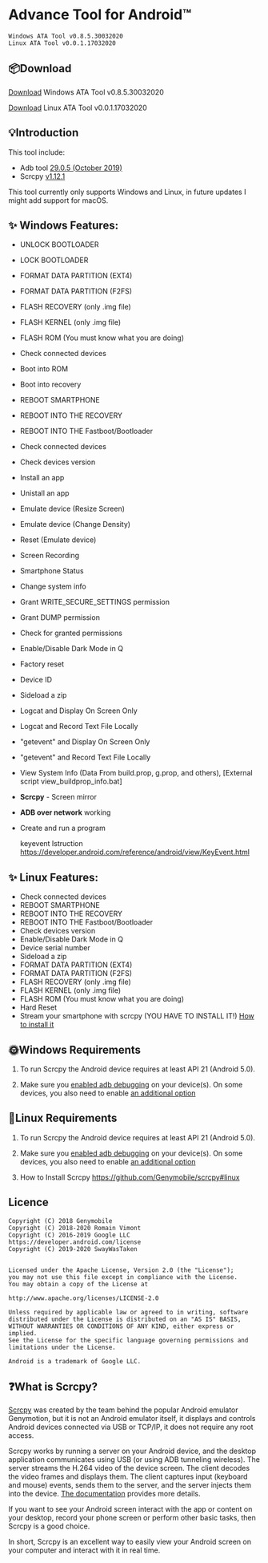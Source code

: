# Advance Tool for Android™

	Windows ATA Tool v0.8.5.30032020
	Linux ATA Tool v0.0.1.17032020 

## 📦Download 

[Download](https://github.com/MassimilianoSartore/Advance-Tool-for-Android-ADB-Tool-/releases/download/v1.0/ATA-v0.8.5.30032020-for-Windows-By-Sway.zip) Windows ATA Tool v0.8.5.30032020

[Download](https://github.com/MassimilianoSartore/Advance-Tool-for-Android-ADB-Tool-/releases/download/v1.0/ATA-v0.0.1.17032020-for-Linux-By-Sway.zip) Linux ATA Tool v0.0.1.17032020 
    
## 💡Introduction

This tool include: 
* Adb tool [29.0.5 (October 2019)](https://developer.android.com/studio/releases/platform-tools.html#2905_october_2019)
* Scrcpy [v1.12.1](https://github.com/Genymobile/scrcpy/releases/tag/v1.12.1) 

This tool currently only supports Windows and Linux, in future updates I might add support for macOS.

## ✨ Windows Features: 
* UNLOCK BOOTLOADER 
* LOCK BOOTLOADER 
* FORMAT DATA PARTITION (EXT4) 
* FORMAT DATA PARTITION (F2FS)  
* FLASH RECOVERY (only .img file) 
* FLASH KERNEL (only .img file) 
* FLASH ROM (You must know what you are doing) 
* Check connected devices 
* Boot into ROM 
* Boot into recovery 
* REBOOT SMARTPHONE  
* REBOOT INTO THE RECOVERY 
* REBOOT INTO THE Fastboot/Bootloader 
* Check connected devices 
* Check devices version
* Install an app 
* Unistall an app  
* Emulate device (Resize Screen) 
* Emulate device (Change Density) 
* Reset (Emulate device)  
* Screen Recording
* Smartphone Status
* Change system info
* Grant WRITE_SECURE_SETTINGS permission
* Grant DUMP permission
* Check for granted permissions
* Enable/Disable Dark Mode in Q
* Factory reset
* Device ID
* Sideload a zip
* Logcat and Display On Screen Only
* Logcat and Record Text File Locally
* "getevent" and Display On Screen Only
* "getevent" and Record Text File Locally
* View System Info (Data From build.prop, g.prop, and others), [External script view_buildprop_info.bat]

* **Scrcpy** - Screen mirror
* **ADB over network** working
* Create and run a program

    keyevent Istruction 
    https://developer.android.com/reference/android/view/KeyEvent.html
    
## ✨ Linux Features: 
* Check connected devices
* REBOOT SMARTPHONE
* REBOOT INTO THE RECOVERY 
* REBOOT INTO THE Fastboot/Bootloader 
* Check devices version
* Enable/Disable Dark Mode in Q
* Device serial number
* Sideload a zip
* FORMAT DATA PARTITION (EXT4) 
* FORMAT DATA PARTITION (F2FS)  
* FLASH RECOVERY (only .img file) 
* FLASH KERNEL (only .img file) 
* FLASH ROM (You must know what you are doing) 
* Hard Reset
* Stream your smartphone with scrcpy (YOU HAVE TO INSTALL IT!) [How to install it](https://github.com/Genymobile/scrcpy/blob/master/README.md#linux)

## 🌞Windows Requirements 

1.	To run Scrcpy the Android device requires at least API 21 (Android 5.0).

2.	Make sure you [enabled adb debugging](https://developer.android.com/studio/command-line/adb.html#Enabling) on your device(s).
	On some devices, you also need to enable [an additional option](https://github.com/Genymobile/scrcpy/issues/70#issuecomment-373286323)

## 🐧Linux Requirements 


1.	To run Scrcpy the Android device requires at least API 21 (Android 5.0).

2.	Make sure you [enabled adb debugging](https://developer.android.com/studio/command-line/adb.html#Enabling) on your device(s).
	On some devices, you also need to enable [an additional option](https://github.com/Genymobile/scrcpy/issues/70#issuecomment-373286323)

3.	How to Install Scrcpy https://github.com/Genymobile/scrcpy#linux

## Licence

    Copyright (C) 2018 Genymobile
    Copyright (C) 2018-2020 Romain Vimont
    Copyright (C) 2016-2019 Google LLC	https://developer.android.com/license
    Copyright (C) 2019-2020 SwayWasTaken


    Licensed under the Apache License, Version 2.0 (the "License");
    you may not use this file except in compliance with the License.
    You may obtain a copy of the License at

    http://www.apache.org/licenses/LICENSE-2.0

    Unless required by applicable law or agreed to in writing, software
    distributed under the License is distributed on an "AS IS" BASIS,
    WITHOUT WARRANTIES OR CONDITIONS OF ANY KIND, either express or implied.
    See the License for the specific language governing permissions and
    limitations under the License.
    
    Android is a trademark of Google LLC.
    
## ❓What is Scrcpy?


[Scrcpy](https://github.com/Genymobile/scrcpy) was created by the team behind the popular Android emulator Genymotion, but it is not an Android emulator itself, it displays and controls Android devices connected via USB or TCP/IP, it does not require any root access.

Scrcpy works by running a server on your Android device, and the desktop application communicates using USB (or using ADB tunneling wireless). The server streams the H.264 video of the device screen. The client decodes the video frames and displays them. The client captures input (keyboard and mouse) events, sends them to the server, and the server injects them into the device. [The documentation](https://github.com/Genymobile/scrcpy/blob/master/DEVELOP.md) provides more details.

If you want to see your Android screen interact with the app or content on your desktop, record your phone screen or perform other basic tasks, then Scrcpy is a good choice.

In short, Scrcpy is an excellent way to easily view your Android screen on your computer and interact with it in real time.
